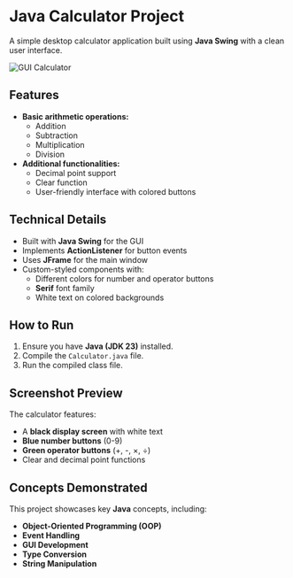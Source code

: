 # Java Calculator Project

A simple desktop calculator application built using **Java Swing** with a clean user interface.

![GUI Calculator](https://github.com/user-attachments/assets/c16f2d68-e2a7-4948-93c4-6dbf8be58c72)


## Features
- **Basic arithmetic operations:**
  - Addition
  - Subtraction
  - Multiplication
  - Division
- **Additional functionalities:**
  - Decimal point support
  - Clear function
  - User-friendly interface with colored buttons

## Technical Details
- Built with **Java Swing** for the GUI
- Implements **ActionListener** for button events
- Uses **JFrame** for the main window
- Custom-styled components with:
  - Different colors for number and operator buttons
  - **Serif** font family
  - White text on colored backgrounds

## How to Run
1. Ensure you have **Java (JDK 23)** installed.
2. Compile the `Calculator.java` file.
3. Run the compiled class file.

## Screenshot Preview
The calculator features:
- A **black display screen** with white text
- **Blue number buttons** (0-9)
- **Green operator buttons** (+, -, ×, ÷)
- Clear and decimal point functions

## Concepts Demonstrated
This project showcases key **Java** concepts, including:
- **Object-Oriented Programming (OOP)**
- **Event Handling**
- **GUI Development**
- **Type Conversion**
- **String Manipulation**
